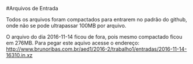 #Arquivos de Entrada

Todos os arquivos foram compactados para entrarem no padrão do github, onde
não se pode ultrapassar 100MB por arquivo.

O arquivo do dia 2016-11-14 ficou de fora, pois mesmo compactado ficou em
276MB. Para pegar este aquivo acesse o endereço:
http://www.brunoribas.com.br/aed1/2016-2/trabalho1/entradas/2016-11-14-16310.in.xz
